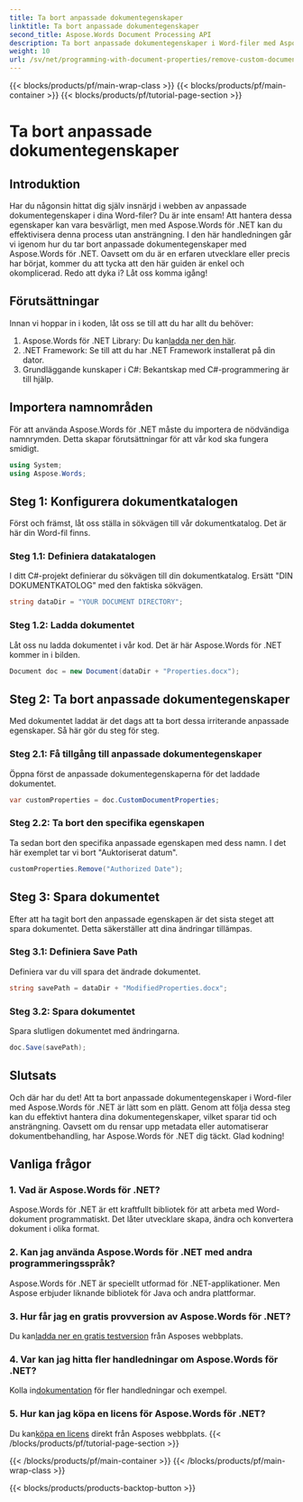 ```yaml
---
title: Ta bort anpassade dokumentegenskaper
linktitle: Ta bort anpassade dokumentegenskaper
second_title: Aspose.Words Document Processing API
description: Ta bort anpassade dokumentegenskaper i Word-filer med Aspose.Words för .NET. Följ vår steg-för-steg-guide för en snabb och enkel lösning. Perfekt för utvecklare.
weight: 10
url: /sv/net/programming-with-document-properties/remove-custom-document-properties/
---
```


{{< blocks/products/pf/main-wrap-class >}}
{{< blocks/products/pf/main-container >}}
{{< blocks/products/pf/tutorial-page-section >}}

# Ta bort anpassade dokumentegenskaper

## Introduktion

Har du någonsin hittat dig själv insnärjd i webben av anpassade dokumentegenskaper i dina Word-filer? Du är inte ensam! Att hantera dessa egenskaper kan vara besvärligt, men med Aspose.Words för .NET kan du effektivisera denna process utan ansträngning. I den här handledningen går vi igenom hur du tar bort anpassade dokumentegenskaper med Aspose.Words för .NET. Oavsett om du är en erfaren utvecklare eller precis har börjat, kommer du att tycka att den här guiden är enkel och okomplicerad. Redo att dyka i? Låt oss komma igång!

## Förutsättningar

Innan vi hoppar in i koden, låt oss se till att du har allt du behöver:

1.  Aspose.Words för .NET Library: Du kan[ladda ner den här](https://releases.aspose.com/words/net/).
2. .NET Framework: Se till att du har .NET Framework installerat på din dator.
3. Grundläggande kunskaper i C#: Bekantskap med C#-programmering är till hjälp.

## Importera namnområden

För att använda Aspose.Words för .NET måste du importera de nödvändiga namnrymden. Detta skapar förutsättningar för att vår kod ska fungera smidigt.

```csharp
using System;
using Aspose.Words;
```

## Steg 1: Konfigurera dokumentkatalogen

Först och främst, låt oss ställa in sökvägen till vår dokumentkatalog. Det är här din Word-fil finns.

### Steg 1.1: Definiera datakatalogen

I ditt C#-projekt definierar du sökvägen till din dokumentkatalog. Ersätt "DIN DOKUMENTKATOLOG" med den faktiska sökvägen.

```csharp
string dataDir = "YOUR DOCUMENT DIRECTORY";
```

### Steg 1.2: Ladda dokumentet

Låt oss nu ladda dokumentet i vår kod. Det är här Aspose.Words för .NET kommer in i bilden.

```csharp
Document doc = new Document(dataDir + "Properties.docx");
```

## Steg 2: Ta bort anpassade dokumentegenskaper

Med dokumentet laddat är det dags att ta bort dessa irriterande anpassade egenskaper. Så här gör du steg för steg.

### Steg 2.1: Få tillgång till anpassade dokumentegenskaper

Öppna först de anpassade dokumentegenskaperna för det laddade dokumentet.

```csharp
var customProperties = doc.CustomDocumentProperties;
```

### Steg 2.2: Ta bort den specifika egenskapen

Ta sedan bort den specifika anpassade egenskapen med dess namn. I det här exemplet tar vi bort "Auktoriserat datum".

```csharp
customProperties.Remove("Authorized Date");
```

## Steg 3: Spara dokumentet

Efter att ha tagit bort den anpassade egenskapen är det sista steget att spara dokumentet. Detta säkerställer att dina ändringar tillämpas.

### Steg 3.1: Definiera Save Path

Definiera var du vill spara det ändrade dokumentet.

```csharp
string savePath = dataDir + "ModifiedProperties.docx";
```

### Steg 3.2: Spara dokumentet

Spara slutligen dokumentet med ändringarna.

```csharp
doc.Save(savePath);
```

## Slutsats

Och där har du det! Att ta bort anpassade dokumentegenskaper i Word-filer med Aspose.Words för .NET är lätt som en plätt. Genom att följa dessa steg kan du effektivt hantera dina dokumentegenskaper, vilket sparar tid och ansträngning. Oavsett om du rensar upp metadata eller automatiserar dokumentbehandling, har Aspose.Words för .NET dig täckt. Glad kodning!

## Vanliga frågor

### 1. Vad är Aspose.Words för .NET?
Aspose.Words för .NET är ett kraftfullt bibliotek för att arbeta med Word-dokument programmatiskt. Det låter utvecklare skapa, ändra och konvertera dokument i olika format.

### 2. Kan jag använda Aspose.Words för .NET med andra programmeringsspråk?
Aspose.Words för .NET är speciellt utformad för .NET-applikationer. Men Aspose erbjuder liknande bibliotek för Java och andra plattformar.

### 3. Hur får jag en gratis provversion av Aspose.Words för .NET?
 Du kan[ladda ner en gratis testversion](https://releases.aspose.com/) från Asposes webbplats.

### 4. Var kan jag hitta fler handledningar om Aspose.Words för .NET?
 Kolla in[dokumentation](https://reference.aspose.com/words/net/) för fler handledningar och exempel.

### 5. Hur kan jag köpa en licens för Aspose.Words för .NET?
 Du kan[köpa en licens](https://purchase.aspose.com/buy) direkt från Asposes webbplats.
{{< /blocks/products/pf/tutorial-page-section >}}

{{< /blocks/products/pf/main-container >}}
{{< /blocks/products/pf/main-wrap-class >}}

{{< blocks/products/products-backtop-button >}}
